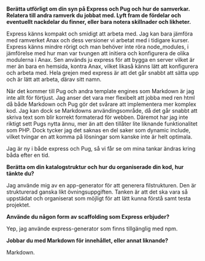 **Berätta utförligt om din syn på Express och Pug och hur de samverkar. Relatera
till andra ramverk du jobbat med. Lyft fram de fördelar och eventuellt nackdelar
du finner, eller bara notera skillnader och likheter.**

Express känns kompakt och smidigt att arbeta med. Jag kan bara jämföra med ramverket
Anax och dess versioner vi arbetat med i tidigare kurser. Express känns mindre rörigt
och man behöver inte röra node_modules, i jämförelse med hur man var tvungen att
initiera och konfigurera de olika modulerna i Anax. Sen används ju express för att
bygga en server vilket är mer än bara en hemsida, kontra Anax, vilket likaså känns
lätt att konfigurera och arbeta med. Hela grejen med express är att det går snabbt
att sätta upp och är lätt att arbeta, därav sitt namn.

När det kommer till Pug och andra template engines som Markdown är jag inte allt
för förtjust. Jag anser det vara mer flexibelt att jobba med ren html då både
Markdown och Pug gör det svårare att implementera mer komplex kod. Jag kan dock
se Markdowns användingsområde, då det går snabbt att skriva text som blir
korrekt formaterad för webben. Däremot har jag inte riktigt sett Pugs nytta
ännu, mer än att den tillåter lite liknande funktionalitet som PHP. Dock tycker
jag det saknas en del saker som dynamic include, vilket tvingar en att komma på
lösningar som kanske inte är helt optimala.

Jag är ny i både express och Pug, så vi får se om mina tankar ändras kring båda
efter en tid.

**Berätta om din katalogstruktur och hur du organiserade din kod, hur tänkte du?**

Jag använde mig av en app-generator för att generera filstrukturen. Den är strukturerad
ganska likt övningsuppgiften. Tanken är att det ska vara så uppstädat och organiserat
som möjligt för att lätt kunna förstå samt testa projektet.

**Använde du någon form av scaffolding som Express erbjuder?**

Yep, jag använde express-generator som finns tillgänglig med npm.

**Jobbar du med Markdown för innehållet, eller annat liknande?**

Markdown.
